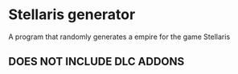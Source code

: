 # Stellaris generator
A program that randomly generates a empire for the game Stellaris

## DOES NOT INCLUDE DLC ADDONS
